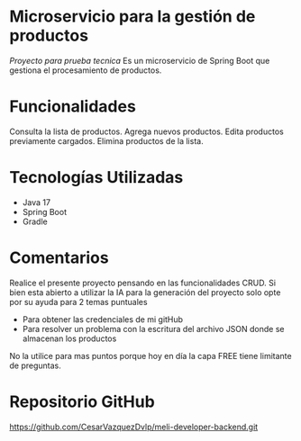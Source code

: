 # Microservicio para la gestión de productos
*Proyecto para prueba tecnica*
Es un microservicio de Spring Boot que gestiona el procesamiento de productos. 

# Funcionalidades
Consulta la lista de productos.
Agrega nuevos productos.
Edita productos previamente cargados.
Elimina productos de la lista.

# Tecnologías Utilizadas
- Java 17
- Spring Boot
- Gradle

# Comentarios
Realice el presente proyecto pensando en las funcionalidades CRUD.
Si bien esta abierto a utilizar la IA para la generación del proyecto solo opte por su ayuda para 2 temas puntuales
- Para obtener las credenciales de mi gitHub
- Para resolver un problema con la escritura del archivo JSON donde se almacenan los productos
  
No la utilice para mas puntos porque hoy en día la capa FREE tiene limitante de preguntas.

# Repositorio GitHub
https://github.com/CesarVazquezDvlp/meli-developer-backend.git
